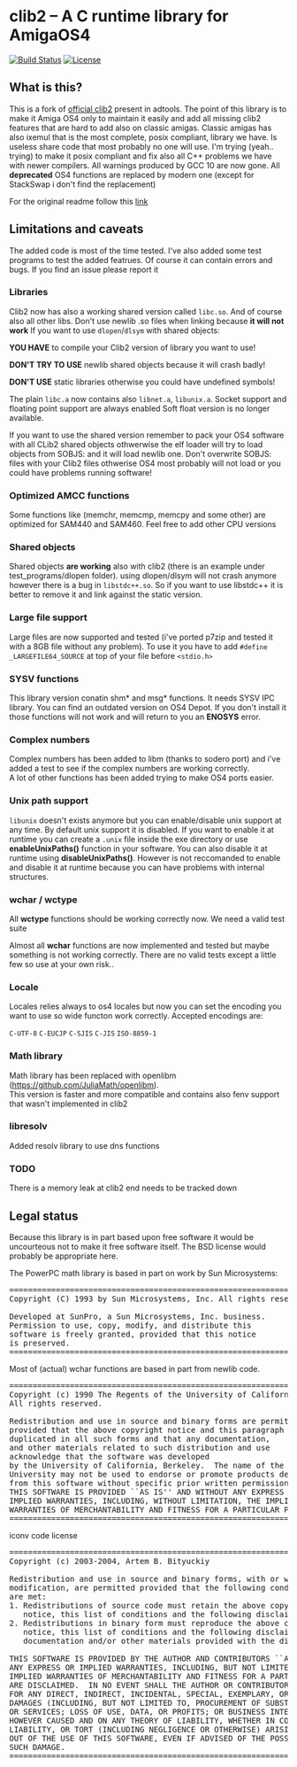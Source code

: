 # clib2 – A C runtime library for AmigaOS4

[![Build Status](https://travis-ci.org/afxgroup/clib2.svg?branch=master)](https://travis-ci.org/afxgroup/clib2)
[![License](https://img.shields.io/badge/License-BSD%203--Clause-blue.svg)](https://opensource.org/licenses/BSD-3-Clause)


## What is this?

This is a fork of <a href="https://github.com/adtools/clib2">official clib2</a> present in adtools.
The point of this library is to make it Amiga OS4 only to maintain it easily and add all missing clib2 features that are hard to add also on classic amigas.
Classic amigas has also ixemul that is the most complete, posix compliant, library we have. Is useless share code that most probably no one will use.
I'm trying (yeah.. trying) to make it posix compliant and fix also all C++ problems we have with newer compilers.
All warnings produced by GCC 10 are now gone. 
All **deprecated** OS4 functions are replaced by modern one (except for StackSwap i don't find the replacement)

For the original readme follow this <a href="https://github.com/adtools/clib2">link</a>


## Limitations and caveats

The added code is most of the time tested. I've also added some test programs to test the added featrues. Of course it can contain errors and bugs. If you find an issue please report it


### Libraries

Clib2 now has also a working shared version called `libc.so`. And of course also all other libs. Don't use newlib .so files when linking because **it will not work**
If you want to use `dlopen`/`dlsym` with shared objects:

**YOU HAVE** to compile your Clib2 version of library you want to use! 

**DON'T TRY TO USE** newlib shared objects because it will crash badly!

**DON'T USE** static libraries otherwise you could have undefined symbols!

The plain `libc.a` now contains also `libnet.a`, `libunix.a`. Socket support and floating point support are always enabled
Soft float version is no longer available.

If you want to use the shared version remember to pack your OS4 software with all CLib2 shared objects othwerwise the elf loader will try to load objects from SOBJS: and it will load newlib one.
Don't overwrite SOBJS: files with your Clib2 files othwerise OS4 most probably will not load or you could have problems running software!

### Optimized AMCC functions

Some functions like (memchr, memcmp, memcpy and some other) are optimized for SAM440 and SAM460.
Feel free to add other CPU versions

### Shared objects

Shared objects **are working** also with clib2 (there is an example under test_programs/dlopen folder).
using dlopen/dlsym will not crash anymore however there is a bug in `libstdc++.so`. So if you want to use libstdc++ it is better to remove it and link against the static version.

### Large file support

Large files are now supported and tested (i've ported p7zip and tested it with a 8GB file without any problem). To use it you have to add `#define _LARGEFILE64_SOURCE` at top of your file before `<stdio.h>` 

### SYSV functions

This library version conatin shm* and msg* functions. It needs SYSV IPC library. You can find an outdated version on OS4 Depot. If you don't install it those functions will not work and will return to you an **ENOSYS** error.

### Complex numbers

Complex numbers has been added to libm (thanks to sodero port) and i've added a test to see if the complex numbers are working correctly.  
A lot of other functions has been added trying to make OS4 ports easier.

### Unix path support

`libunix` doesn't exists anymore but you can enable/disable unix support at any time. By default unix support it is disabled. If you want to enable it at runtime you can create a `.unix` file inside the exe directory or use **enableUnixPaths()** function in your software.
You can also disable it at runtime using **disableUnixPaths()**. However is not reccomanded to enable and disable it at runtime because you can have problems with internal structures.

### wchar / wctype

All **wctype** functions should be working correctly now. We need a valid test suite

Almost all **wchar** functions are now implemented and tested but maybe something is not working correctly. 
There are no valid tests except a little few so use at your own risk..

### Locale

Locales relies always to os4 locales but now you can set the encoding you want to use so wide functon work correctly.
Accepted encodings are:

`C-UTF-8`
`C-EUCJP`
`C-SJIS`
`C-JIS`
`ISO-8859-1`

### Math library

Math library has been replaced with openlibm (https://github.com/JuliaMath/openlibm).   
This version is faster and more compatible and contains also fenv support that wasn't implemented in clib2

### libresolv

Added resolv library to use dns functions

### TODO

There is a memory leak at clib2 end needs to be tracked down  

## Legal status

Because this library is in part based upon free software it would be uncourteous not to make it free software itself. The BSD license would probably be appropriate here.

The PowerPC math library is based in part on work by Sun Microsystems:

<pre>
========================================================================
Copyright (C) 1993 by Sun Microsystems, Inc. All rights reserved.

Developed at SunPro, a Sun Microsystems, Inc. business.
Permission to use, copy, modify, and distribute this
software is freely granted, provided that this notice
is preserved.
========================================================================
</pre>

Most of (actual) wchar functions are based in part from newlib code.

<pre>
========================================================================
Copyright (c) 1990 The Regents of the University of California.
All rights reserved.

Redistribution and use in source and binary forms are permitted
provided that the above copyright notice and this paragraph are
duplicated in all such forms and that any documentation,
and other materials related to such distribution and use 
acknowledge that the software was developed
by the University of California, Berkeley.  The name of the
University may not be used to endorse or promote products derived
from this software without specific prior written permission.
THIS SOFTWARE IS PROVIDED ``AS IS'' AND WITHOUT ANY EXPRESS OR
IMPLIED WARRANTIES, INCLUDING, WITHOUT LIMITATION, THE IMPLIED
WARRANTIES OF MERCHANTABILITY AND FITNESS FOR A PARTICULAR PURPOSE.
========================================================================
</pre>

iconv code license

<pre>
========================================================================
Copyright (c) 2003-2004, Artem B. Bityuckiy

Redistribution and use in source and binary forms, with or without
modification, are permitted provided that the following conditions
are met:
1. Redistributions of source code must retain the above copyright
   notice, this list of conditions and the following disclaimer.
2. Redistributions in binary form must reproduce the above copyright
   notice, this list of conditions and the following disclaimer in the
   documentation and/or other materials provided with the distribution.

THIS SOFTWARE IS PROVIDED BY THE AUTHOR AND CONTRIBUTORS ``AS IS'' AND
ANY EXPRESS OR IMPLIED WARRANTIES, INCLUDING, BUT NOT LIMITED TO, THE
IMPLIED WARRANTIES OF MERCHANTABILITY AND FITNESS FOR A PARTICULAR PURPOSE
ARE DISCLAIMED.  IN NO EVENT SHALL THE AUTHOR OR CONTRIBUTORS BE LIABLE
FOR ANY DIRECT, INDIRECT, INCIDENTAL, SPECIAL, EXEMPLARY, OR CONSEQUENTIAL
DAMAGES (INCLUDING, BUT NOT LIMITED TO, PROCUREMENT OF SUBSTITUTE GOODS
OR SERVICES; LOSS OF USE, DATA, OR PROFITS; OR BUSINESS INTERRUPTION)
HOWEVER CAUSED AND ON ANY THEORY OF LIABILITY, WHETHER IN CONTRACT, STRICT
LIABILITY, OR TORT (INCLUDING NEGLIGENCE OR OTHERWISE) ARISING IN ANY WAY
OUT OF THE USE OF THIS SOFTWARE, EVEN IF ADVISED OF THE POSSIBILITY OF
SUCH DAMAGE.
========================================================================
</pre>